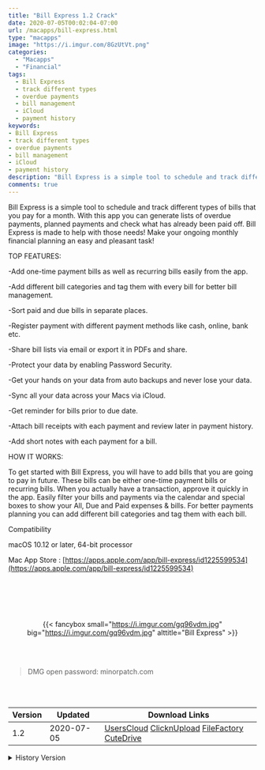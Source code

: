 ```yaml
---
title: "Bill Express 1.2 Crack"
date: 2020-07-05T00:02:04-07:00
url: /macapps/bill-express.html
type: "macapps"
image: "https://i.imgur.com/8GzUtVt.png"
categories:
  - "Macapps"
  - "Financial"
tags:
  - Bill Express
  - track different types
  - overdue payments
  - bill management
  - iCloud
  - payment history
keywords:
- Bill Express
- track different types
- overdue payments
- bill management
- iCloud
- payment history
description: "Bill Express is a simple tool to schedule and track different types of bills that you pay for a month. With this app you can generate lists of overdue payments, planned payments and check what has already been paid off"
comments: true
---
```


Bill Express is a simple tool to schedule and track different types of bills that you pay for a month. With this app you can generate lists of overdue payments, planned payments and check what has already been paid off. Bill Express is made to help with those needs! Make your ongoing monthly financial planning an easy and pleasant task!

TOP FEATURES:

-Add one-time payment bills as well as recurring bills easily from the app.

-Add different bill categories and tag them with every bill for better bill management.

-Sort paid and due bills in separate places.

-Register payment with different payment methods like cash, online, bank etc.

-Share bill lists via email or export it in PDFs and share.

-Protect your data by enabling Password Security.

-Get your hands on your data from auto backups and never lose your data.

-Sync all your data across your Macs via iCloud.

-Get reminder for bills prior to due date.

-Attach bill receipts with each payment and review later in payment history.

-Add short notes with each payment for a bill.



HOW IT WORKS:

To get started with Bill Express, you will have to add bills that you are going to pay in future. These bills can be either one-time payment bills or recurring bills. When you actually have a transaction, approve it quickly in the app. Easily filter your bills and payments via the calendar and special boxes to show your All, Due and Paid expenses & bills. For better payments planning you can add different bill categories and tag them with each bill.

Compatibility

macOS 10.12 or later, 64-bit processor

Mac App Store : [https://apps.apple.com/app/bill-express/id1225599534](https://apps.apple.com/app/bill-express/id1225599534)

<br/>
<br/>
<script async src="https://pagead2.googlesyndication.com/pagead/js/adsbygoogle.js"></script>
<ins class="adsbygoogle"
     style="display:block; text-align:center;"
     data-ad-layout="in-article"
     data-ad-format="fluid"
     data-ad-client="ca-pub-8746275014476192"
     data-ad-slot="5144997159"></ins>
<script>
     (adsbygoogle = window.adsbygoogle || []).push({});
</script>
<br/>
<br/>


<center>

{{< fancybox small="https://i.imgur.com/gq96vdm.jpg" big="https://i.imgur.com/gq96vdm.jpg" alttitle="Bill Express" >}}

</center>

<br/>
<br/>


> DMG open password: minorpatch.com

<br/>

<br/>
<div id="history_version" class="history_version">

| Version | Updated | Download Links |
| ---- | ---- | ---- |
| 1.2 | 2020-07-05 | [UsersCloud](https://ouo.io/WBcD6Q2)   [ClicknUpload](https://ouo.io/GSvvdo)   [FileFactory](https://ouo.io/wbHJ3a)   [CuteDrive](https://ouo.io/1wCK1b) |
<details>
<summary>History Version</summary>

| Version | Updated | Download Links |
| ---- | ---- | ---- |
| 1.1 | 2020-05-02 | [UsersCloud](https://ouo.io/hECL39V)   [ClicknUpload](https://ouo.io/EQU3wlU)   [FileFactory](https://ouo.io/2K7TxL)   [CuteDrive](https://ouo.io/H7DZyH) |
</details>

</div>
